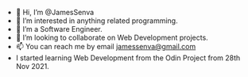 - 👋 Hi, I’m @JamesSenva
- 👀 I’m interested in anything related programming.
- 🌱 I’m a Software Engineer.
- 💞️ I’m looking to collaborate on Web Development projects.
- 📫 You can reach me by email jamessenva@gmail.com
- I started learning Web Development from the Odin Project from 28th Nov 2021.

<!---
JamesSenva/JamesSenva is a ✨ special ✨ repository because its `README.md` (this file) appears on your GitHub profile.
You can click the Preview link to take a look at your changes.
--->
